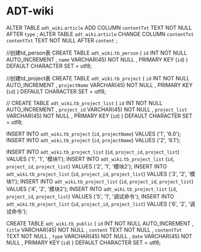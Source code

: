 ADT-wiki
========
ALTER TABLE `adt_wiki`.`article` ADD COLUMN `contentTxt` TEXT NOT NULL  AFTER `type` ;
ALTER TABLE `adt_wiki`.`article` CHANGE COLUMN `contentTxt` `contentTxt` TEXT NOT NULL  AFTER `content` ;

//创建td_person表
CREATE  TABLE `adt_wiki`.`tb_person` (
  `id` INT NOT NULL AUTO_INCREMENT ,
  `name` VARCHAR(45) NOT NULL ,
  PRIMARY KEY (`id`) )
DEFAULT CHARACTER SET = utf8;

//创建td_project表
CREATE  TABLE `adt_wiki`.`tb_project` (
  `id` INT NOT NULL AUTO_INCREMENT ,
  `projectName` VARCHAR(45) NOT NULL ,
  PRIMARY KEY (`id`) )
DEFAULT CHARACTER SET = utf8;

//
CREATE  TABLE `adt_wiki`.`tb_project_list` (
  `id` INT NOT NULL AUTO_INCREMENT ,
  `project_id` VARCHAR(45) NOT NULL ,
  `project_list` VARCHAR(45) NOT NULL ,
  PRIMARY KEY (`id`) )
DEFAULT CHARACTER SET = utf8;


INSERT INTO `adt_wiki`.`tb_project` (`id`, `projectName`) VALUES ('1', '6.0');
INSERT INTO `adt_wiki`.`tb_project` (`id`, `projectName`) VALUES ('2', '6.1');

INSERT INTO `adt_wiki`.`tb_project_list` (`id`, `project_id`, `project_list`) VALUES ('1', '1', '模块1');
INSERT INTO `adt_wiki`.`tb_project_list` (`id`, `project_id`, `project_list`) VALUES ('2', '1', '模块2');
INSERT INTO `adt_wiki`.`tb_project_list` (`id`, `project_id`, `project_list`) VALUES ('3', '2', '模块1');
INSERT INTO `adt_wiki`.`tb_project_list` (`id`, `project_id`, `project_list`) VALUES ('4', '2', '模块2');
INSERT INTO `adt_wiki`.`tb_project_list` (`id`, `project_id`, `project_list`) VALUES ('5', '1', '调试命令');
INSERT INTO `adt_wiki`.`tb_project_list` (`id`, `project_id`, `project_list`) VALUES ('6', '2', 
'调试命令');

CREATE  TABLE `adt_wiki`.`tb_public` (
  `id` INT NOT NULL AUTO_INCREMENT ,
  `title` VARCHAR(45) NOT NULL ,
  `content` TEXT NOT NULL ,
  `contentTxt` TEXT NOT NULL ,
  `type` VARCHAR(45) NOT NULL ,
  `date` VARCHAR(45) NOT NULL ,
  PRIMARY KEY (`id`) )
DEFAULT CHARACTER SET = utf8;

